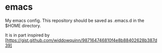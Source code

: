 emacs
=====

My emacs config.
This repository should be saved as .emacs.d in the $HOME directory.

It is in part inspired by [https://gist.github.com/widdowquinn/987164746810f4e8b88402628b387d39]
